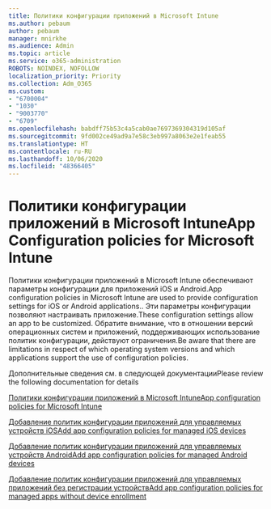 ```yaml
---
title: Политики конфигурации приложений в Microsoft Intune
ms.author: pebaum
author: pebaum
manager: mnirkhe
ms.audience: Admin
ms.topic: article
ms.service: o365-administration
ROBOTS: NOINDEX, NOFOLLOW
localization_priority: Priority
ms.collection: Adm_O365
ms.custom:
- "6700004"
- "1030"
- "9003770"
- "6709"
ms.openlocfilehash: babdff75b53c4a5cab0ae7697369304319d105af
ms.sourcegitcommit: 9fd002ce49ad9a7e58c3eb997a8063e2e1feab55
ms.translationtype: HT
ms.contentlocale: ru-RU
ms.lasthandoff: 10/06/2020
ms.locfileid: "48366405"
---
```

# <a name="app-configuration-policies-for-microsoft-intune"></a><span data-ttu-id="9aa43-102">Политики конфигурации приложений в Microsoft Intune</span><span class="sxs-lookup"><span data-stu-id="9aa43-102">App Configuration policies for Microsoft Intune</span></span>

<span data-ttu-id="9aa43-103">Политики конфигурации приложений в Microsoft Intune обеспечивают параметры конфигурации для приложений iOS и Android.</span><span class="sxs-lookup"><span data-stu-id="9aa43-103">App configuration policies in Microsoft Intune are used to provide configuration settings for iOS or Android applications..</span></span> <span data-ttu-id="9aa43-104">Эти параметры конфигурации позволяют настраивать приложение.</span><span class="sxs-lookup"><span data-stu-id="9aa43-104">These configuration settings allow an app to be customized.</span></span> <span data-ttu-id="9aa43-105">Обратите внимание, что в отношении версий операционных систем и приложений, поддерживающих использование политик конфигурации, действуют ограничения.</span><span class="sxs-lookup"><span data-stu-id="9aa43-105">Be aware that there are limitations in respect of which operating system versions and which applications support the use of configuration policies.</span></span>

<span data-ttu-id="9aa43-106">Дополнительные сведения см. в следующей документации</span><span class="sxs-lookup"><span data-stu-id="9aa43-106">Please review the following documentation for details</span></span>

[<span data-ttu-id="9aa43-107">Политики конфигурации приложений в Microsoft Intune</span><span class="sxs-lookup"><span data-stu-id="9aa43-107">App configuration policies for Microsoft Intune</span></span>](https://docs.microsoft.com/intune/app-configuration-policies-overview)  

[<span data-ttu-id="9aa43-108">Добавление политик конфигурации приложений для управляемых устройств iOS</span><span class="sxs-lookup"><span data-stu-id="9aa43-108">Add app configuration policies for managed iOS devices</span></span>](https://docs.microsoft.com/intune/app-configuration-policies-use-ios)  

[<span data-ttu-id="9aa43-109">Добавление политик конфигурации приложений для управляемых устройств Android</span><span class="sxs-lookup"><span data-stu-id="9aa43-109">Add app configuration policies for managed Android devices</span></span>](https://docs.microsoft.com/intune/app-configuration-policies-use-android)

[<span data-ttu-id="9aa43-110">Добавление политик конфигурации приложений для управляемых приложений без регистрации устройств</span><span class="sxs-lookup"><span data-stu-id="9aa43-110">Add app configuration policies for managed apps without device enrollment</span></span>](https://docs.microsoft.com/intune/app-configuration-policies-managed-app)
